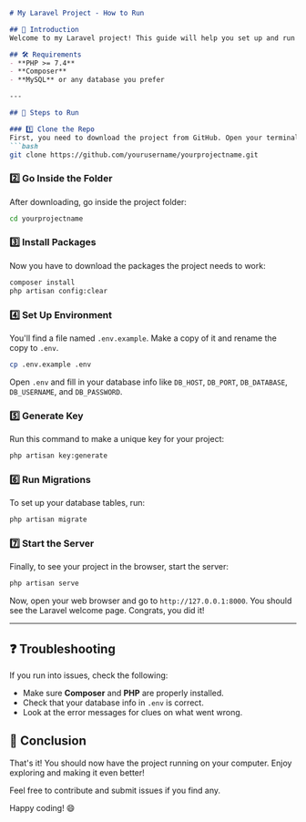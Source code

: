 ```markdown
# My Laravel Project - How to Run

## 📝 Introduction
Welcome to my Laravel project! This guide will help you set up and run the project on your local machine.

## 🛠 Requirements
- **PHP >= 7.4**
- **Composer**
- **MySQL** or any database you prefer

---

## 🚀 Steps to Run

### 1️⃣ Clone the Repo
First, you need to download the project from GitHub. Open your terminal and run:
```bash
git clone https://github.com/yourusername/yourprojectname.git
```

### 2️⃣ Go Inside the Folder
After downloading, go inside the project folder:
```bash
cd yourprojectname
```

### 3️⃣ Install Packages
Now you have to download the packages the project needs to work:
```bash
composer install
php artisan config:clear
```

### 4️⃣ Set Up Environment
You'll find a file named `.env.example`. Make a copy of it and rename the copy to `.env`.
```bash
cp .env.example .env
```
Open `.env` and fill in your database info like `DB_HOST`, `DB_PORT`, `DB_DATABASE`, `DB_USERNAME`, and `DB_PASSWORD`.

### 5️⃣ Generate Key
Run this command to make a unique key for your project:
```bash
php artisan key:generate
```

### 6️⃣ Run Migrations
To set up your database tables, run:
```bash
php artisan migrate
```

### 7️⃣ Start the Server
Finally, to see your project in the browser, start the server:
```bash
php artisan serve
```
Now, open your web browser and go to `http://127.0.0.1:8000`. You should see the Laravel welcome page. Congrats, you did it!

---

## ❓ Troubleshooting
If you run into issues, check the following:
- Make sure **Composer** and **PHP** are properly installed.
- Check that your database info in `.env` is correct.
- Look at the error messages for clues on what went wrong.

## 🎉 Conclusion
That's it! You should now have the project running on your computer. Enjoy exploring and making it even better!

Feel free to contribute and submit issues if you find any.

Happy coding! 😄
```

